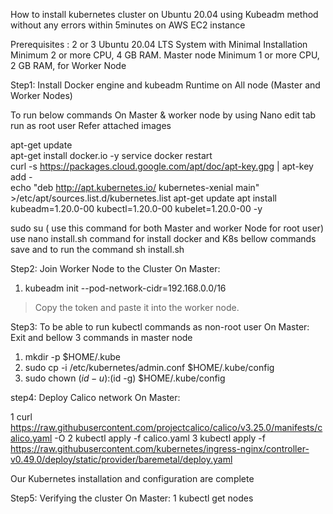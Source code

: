 How to install  kubernetes cluster on Ubuntu 20.04 using Kubeadm method without any errors within 5minutes on AWS EC2 instance 


Prerequisites :
2 or 3 Ubuntu 20.04 LTS System with Minimal Installation
Minimum 2 or more CPU, 4 GB RAM. Master  node
Minimum 1 or more CPU, 2 GB RAM, for Worker Node


Step1: Install Docker engine and kubeadm  Runtime on All node (Master and Worker Nodes)

To run below commands On Master & worker node by using Nano edit tab run as root user 
Refer attached images 

apt-get update  
apt-get install docker.io -y
service docker restart  
curl -s https://packages.cloud.google.com/apt/doc/apt-key.gpg | apt-key add -  
echo "deb http://apt.kubernetes.io/ kubernetes-xenial main" >/etc/apt/sources.list.d/kubernetes.list
apt-get update
apt install kubeadm=1.20.0-00 kubectl=1.20.0-00 kubelet=1.20.0-00 -y  

 
sudo su     ( use this command for both Master and worker Node for root user) 
use nano install.sh command for install docker and K8s bellow commands save and
to run the command   sh install.sh  

Step2: Join Worker Node to the Cluster
On Master:
1.	kubeadm init --pod-network-cidr=192.168.0.0/16
   >Copy the token and paste it into the worker node.
 
Step3:  To be able to run kubectl commands as non-root user
On Master:
  Exit and bellow 3 commands in master node 
1.	mkdir -p $HOME/.kube
2.	sudo cp -i /etc/kubernetes/admin.conf $HOME/.kube/config
3.	sudo chown $(id -u):$(id -g) $HOME/.kube/config


  
step4: Deploy Calico network
On Master:

1  curl https://raw.githubusercontent.com/projectcalico/calico/v3.25.0/manifests/calico.yaml -O
2   kubectl apply -f calico.yaml
3 kubectl apply -f https://raw.githubusercontent.com/kubernetes/ingress-nginx/controller-v0.49.0/deploy/static/provider/baremetal/deploy.yaml


Our Kubernetes installation and configuration are complete

Step5: Verifying the cluster 
On Master:
1 kubectl get nodes


 

